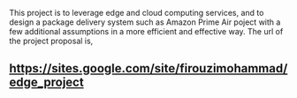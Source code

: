 This project is to leverage edge and cloud computing services, and to design a package delivery system such as Amazon Prime Air poject with a few additional assumptions in a more efficient and effective way. The url of the project proposal is,

## https://sites.google.com/site/firouzimohammad/edge_project
